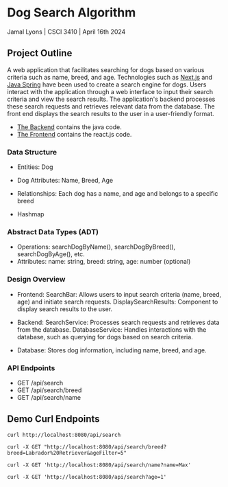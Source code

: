 # Dog Search Algorithm

Jamal Lyons | CSCI 3410 | April 16th 2024

## Project Outline

A web application that facilitates searching for dogs based on various criteria such as name, breed, and age. Technologies such as
[Next.js](https://nextjs.org/docs) and [Java Spring](https://spring.io) have been used to create a search engine for dogs.
Users interact with the application through a web interface to input their search criteria and view the search results.
The application's backend processes these search requests and retrieves relevant data from the database. The front end
displays the search results to the user in a user-friendly format.

- [The Backend](./backend/search_engine/src/main/java/project/jamal/app/) contains the java code.
- [The Frontend](./frontend/) contains the react.js code.

### Data Structure

- Entities: Dog
- Dog Attributes: Name, Breed, Age
- Relationships: Each dog has a name, and age and belongs to a specific breed

- Hashmap 

### Abstract Data Types (ADT)

- Operations: searchDogByName(), searchDogByBreed(), searchDogByAge(), etc.
- Attributes: name: string, breed: string, age: number (optional)

### Design Overview

- Frontend:
  SearchBar: Allows users to input search criteria (name, breed, age) and initiate search requests.
  DisplaySearchResults: Component to display search results to the user.

- Backend:
  SearchService: Processes search requests and retrieves data from the database.
  DatabaseService: Handles interactions with the database, such as querying for dogs based on search criteria.

- Database:
  Stores dog information, including name, breed, and age.

### API Endpoints

- GET /api/search
- GET /api/search/breed
- GET /api/search/name

## Demo Curl Endpoints

`curl http://localhost:8080/api/search`

`curl -X GET "http://localhost:8080/api/search/breed?breed=Labrador%20Retriever&ageFilter=5"`

`curl -X GET 'http://localhost:8080/api/search/name?name=Max'`

`curl -X GET 'http://localhost:8080/api/search?age=1'`
